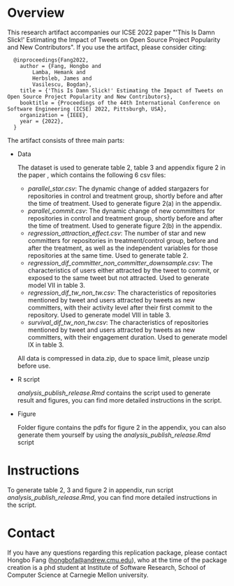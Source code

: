 # Overview
This research artifact accompanies our ICSE 2022 paper "'This Is Damn Slick!' Estimating the Impact of Tweets on Open Source Project Popularity and New Contributors". If you use the artifact, please consider citing:


      @inproceedings{Fang2022,
        author = {Fang, Hongbo and 
            Lamba, Hemank and 
            Herbsleb, James and 
            Vasilescu, Bogdan},
        title = {'This Is Damn Slick!' Estimating the Impact of Tweets on Open Source Project Popularity and New Contributors},
        booktitle = {Proceedings of the 44th International Conference on Software Engineering (ICSE) 2022, Pittsburgh, USA},
        organization = {IEEE},
        year = {2022},
      }


The artifact consists of three main parts:
- Data

   The dataset is used to generate table 2, table 3 and appendix figure 2 in the paper , which contains the following 6 csv files:
   - *parallel_star.csv*: The dynamic change of added stargazers for repositories in control and treatment group, shortly before and after the time of treatment. Used to generate figure 2(a) in the appendix.
   - *parallel_commit.csv*: The dynamic change of new committers for repositories in control and treatment group, shortly before and after the time of treatment. Used to generate figure 2(b) in the appendix.
   - *regression_attraction_effect.csv*: The number of star and new committers for repositories in treatment/control group, before and after the treatment, as well as the independent variables for those repositories at the same time. Used to generate table 2.
   - *regression_dif_committer_non_committer_downsample.csv*: The characteristics of users either attracted by the tweet to commit, or exposed to the same tweet but not attracted. Used to generate model VII in table 3.
   - *regression_dif_tw_non_tw.csv*: The characteristics of repositories mentioned by tweet and users attracted by tweets as new committers, with their activity level after their first commit to the repository. Used to generate model VIII in table 3.
   - *survival_dif_tw_non_tw.csv*: The characteristics of repositories mentioned by tweet and users attracted by tweets as new committers, with their engagement duration. Used to generate model IX in table 3.

   All data is compressed in data.zip, due to space limit, please unzip before use.
- R script

   *analysis_publish_release.Rmd* contains the script used to generate result and figures, you can find more detailed instructions in the script.
- Figure

   Folder figure contains the pdfs for figure 2 in the appendix, you can also generate them yourself by using the *analysis_publish_release.Rmd* script


# Instructions
To generate table 2, 3 and figure 2 in appendix, run script *analysis_publish_release.Rmd*, you can find more detailed instructions in the script.

# Contact
If you have any questions regarding this replication package, please contact Hongbo Fang (hongbofa@andrew.cmu.edu), who at the time of the package creation is a phd student at Institute of Software Research, School of Computer Science at Carnegie Mellon university.
